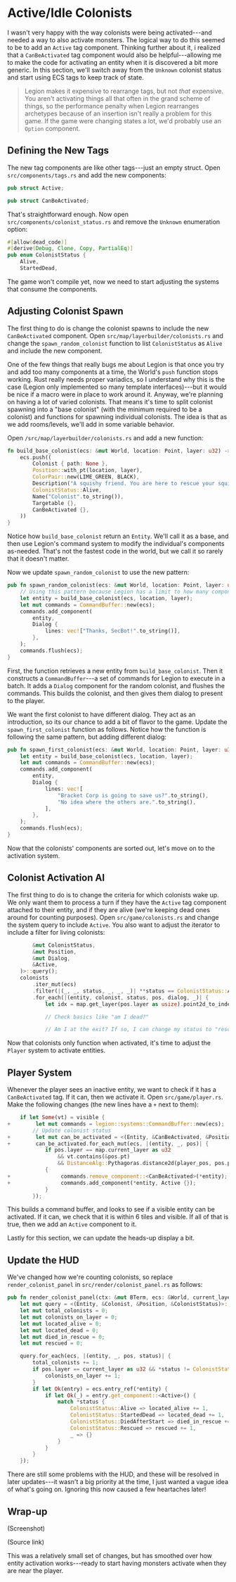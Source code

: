 # Active/Idle Colonists

I wasn't very happy with the way colonists were being activated---and needed a way to also activate monsters. The logical way to do this seemed to be to add an `Active` tag component. Thinking further about it, i realized that a `CanBeActivated` tag component would also be helpful---allowing me to make the code for activating an entity when it is discovered a bit more generic. In this section, we'll switch away from the `Unknown` colonist status and start using ECS tags to keep track of state.

> Legion makes it expensive to rearrange tags, but not *that* expensive. You aren't activating things all that often in the grand scheme of things, so the performance penalty when Legion rearranges archetypes because of an insertion isn't really a problem for this game. If the game were changing states a lot, we'd probably use an `Option` component.

## Defining the New Tags

The new tag components are like other tags---just an empty struct. Open `src/components/tags.rs` and add the new components:

```rust
pub struct Active;

pub struct CanBeActivated;
```

That's straightforward enough. Now open `src/components/colonist_status.rs` and remove the `Unknown` enumeration option:

```rust
#[allow(dead_code)]
#[derive(Debug, Clone, Copy, PartialEq)]
pub enum ColonistStatus {
    Alive,
    StartedDead,
```

The game won't compile yet, now we need to start adjusting the systems that consume the components.

## Adjusting Colonist Spawn

The first thing to do is change the colonist spawns to include the new `CanBeActivated` component. Open `src/map/layerbuilder/colonists.rs` and change the `spawn_random_colonist` function to list `ColonistStatus` as `Alive` and include the new component.

One of the few things that really bugs me about Legion is that once you try and add too many components at a time, the World's `push` function stops working. Rust really needs proper variadics, so I understand why this is the case (Legion only implemented so many template interfaces)---but it would be nice if a macro were in place to work around it. Anyway, we're planning on having a lot of varied colonists. That means it's time to split colonist spawning into a "base colonist" (with the minimum required to be a colonist) and functions for spawning individual colonists. The idea is that as we add rooms/levels, we'll add in some variable behavior.

Open `/src/map/layerbuilder/colonists.rs` and add a new function:

```rust
fn build_base_colonist(ecs: &mut World, location: Point, layer: u32) -> Entity {
    ecs.push((
        Colonist { path: None },
        Position::with_pt(location, layer),
        ColorPair::new(LIME_GREEN, BLACK),
        Description("A squishy friend. You are here to rescue your squishies.".to_string()),
        ColonistStatus::Alive,
        Name("Colonist".to_string()),
        Targetable {},
        CanBeActivated {},
    ))
}
```

Notice how `build_base_colonist` return an `Entity`. We'll call it as a base, and then use Legion's command system to modify the individual's components as-needed. That's not the fastest code in the world, but we call it so rarely that it doesn't matter.

Now we update `spawn_random_colonist` to use the new pattern:

```rust
pub fn spawn_random_colonist(ecs: &mut World, location: Point, layer: u32) {
    // Using this pattern because Legion has a limit to how many components it takes in a push
    let entity = build_base_colonist(ecs, location, layer);
    let mut commands = CommandBuffer::new(ecs);
    commands.add_component(
        entity,
        Dialog {
            lines: vec!["Thanks, SecBot!".to_string()],
        },
    );
    commands.flush(ecs);
}
```

First, the function retrieves a new entity from `build_base_colonist`. Then it constructs a `CommandBuffer`---a set of commands for Legion to execute in a batch. It adds a `Dialog` component for the random colonist, and flushes the commands. This builds the colonist, and then gives them dialog to present to the player.

We want the first colonist to have different dialog. They act as an introduction, so its our chance to add a bit of flavor to the game. Update the `spawn_first_colonist` function as follows. Notice how the function is following the same pattern, but adding different dialog:

```rust
pub fn spawn_first_colonist(ecs: &mut World, location: Point, layer: u32) {
    let entity = build_base_colonist(ecs, location, layer);
    let mut commands = CommandBuffer::new(ecs);
    commands.add_component(
        entity,
        Dialog {
            lines: vec![
                "Bracket Corp is going to save us?".to_string(),
                "No idea where the others are.".to_string(),
            ],
        },
    );
    commands.flush(ecs);
}
```

Now that the colonists' components are sorted out, let's move on to the activation system.

## Colonist Activation AI

The first thing to do is to change the criteria for which colonists wake up. We only want them to process a turn if they have the `Active` tag component attached to their entity, and if they are alive (we're keeping dead ones around for counting purposes). Open `src/game/colonists.rs` and change the system query to include `Active`. You also want to adjust the iterator to include a filter for living colonists:

```rust
        &mut ColonistStatus,
        &mut Position,
        &mut Dialog,
        &Active,
    )>::query();
    colonists
        .iter_mut(ecs)
        .filter(|(_, _, status, _, _, _)| **status == ColonistStatus::Alive)
        .for_each(|(entity, colonist, status, pos, dialog, _)| {
            let idx = map.get_layer(pos.layer as usize).point2d_to_index(pos.pt);

            // Check basics like "am I dead?"

            // Am I at the exit? If so, I can change my status to "rescued"
```

Now that colonists only function when activated, it's time to adjust the `Player` system to activate entities.

## Player System

Whenever the player sees an inactive entity, we want to check if it has a `CanBeActivated` tag. If it can, then we activate it. Open `src/game/player.rs`. Make the following changes (the new lines have a `+` next to them):

```rust
    if let Some(vt) = visible {
+        let mut commands = legion::systems::CommandBuffer::new(ecs);
        // Update colonist status
+        let mut can_be_activated = <(Entity, &CanBeActivated, &Position)>::query();
+        can_be_activated.for_each_mut(ecs, |(entity, _, pos)| {
            if pos.layer == map.current_layer as u32
                && vt.contains(&pos.pt)
                && DistanceAlg::Pythagoras.distance2d(player_pos, pos.pt) < 6.0
            {
+                commands.remove_component::<CanBeActivated>(*entity);
+                commands.add_component(*entity, Active {});
            }
        });
```

This builds a command buffer, and looks to see if a visible entity can be activated. If it can, we check that it is within 6 tiles and visible. If all of that is true, then we add an `Active` component to it.

Lastly for this section, we can update the heads-up display a bit.

## Update the HUD

We've changed how we're counting colonists, so replace `render_colonist_panel` in `src/render/colonist_panel.rs` as follows:

```rust
pub fn render_colonist_panel(ctx: &mut BTerm, ecs: &World, current_layer: usize) -> i32 {
    let mut query = <(Entity, &Colonist, &Position, &ColonistStatus)>::query();
    let mut total_colonists = 0;
    let mut colonists_on_layer = 0;
    let mut located_alive = 0;
    let mut located_dead = 0;
    let mut died_in_rescue = 0;
    let mut rescued = 0;

    query.for_each(ecs, |(entity, _, pos, status)| {
        total_colonists += 1;
        if pos.layer == current_layer as u32 && *status != ColonistStatus::Rescued {
            colonists_on_layer += 1;
        }
        if let Ok(entry) = ecs.entry_ref(*entity) {
            if let Ok(_) = entry.get_component::<Active>() {
                match *status {
                    ColonistStatus::Alive => located_alive += 1,
                    ColonistStatus::StartedDead => located_dead += 1,
                    ColonistStatus::DiedAfterStart => died_in_rescue += 1,
                    ColonistStatus::Rescued => rescued += 1,
                    _ => {}
                }
            }
        }
    });
```

There are still some problems with the HUD, and these will be resolved in later updates---it wasn't a big priority at the time, I just wanted a vague idea of what's going on. Ignoring this now caused a few heartaches later!

## Wrap-up

(Screenshot)

(Source link)

This was a relatively small set of changes, but has smoothed over how entity activation works---ready to start having monsters activate when they are near the player.
